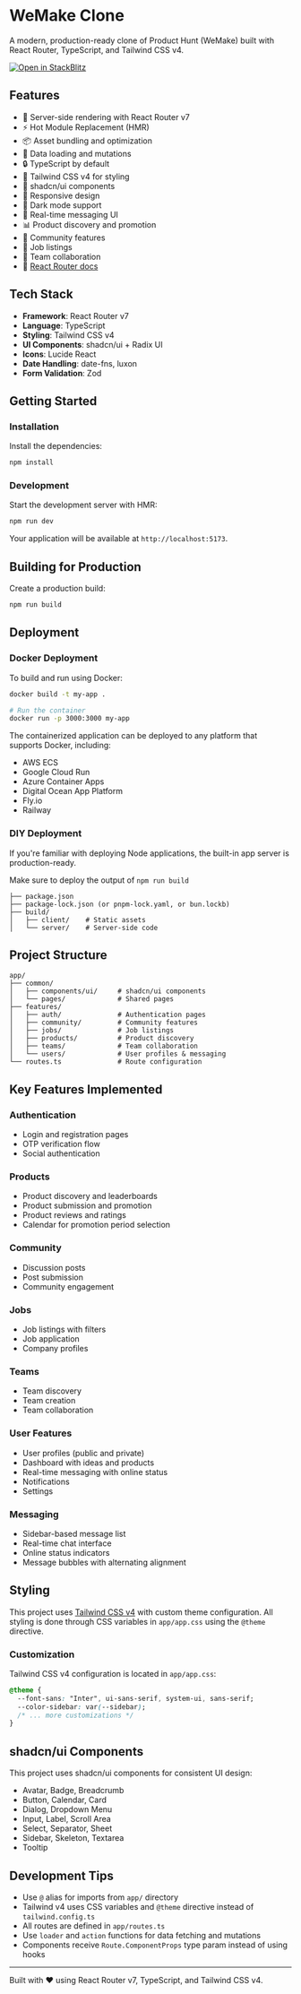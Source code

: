 # WeMake Clone

A modern, production-ready clone of Product Hunt (WeMake) built with React Router, TypeScript, and Tailwind CSS v4.

[![Open in StackBlitz](https://developer.stackblitz.com/img/open_in_stackblitz.svg)](https://stackblitz.com/github/remix-run/react-router-templates/tree/main/default)

## Features

- 🚀 Server-side rendering with React Router v7
- ⚡️ Hot Module Replacement (HMR)
- 📦 Asset bundling and optimization
- 🔄 Data loading and mutations
- 🔒 TypeScript by default
- 🎨 Tailwind CSS v4 for styling
- 🎯 shadcn/ui components
- 📱 Responsive design
- 🌙 Dark mode support
- 💬 Real-time messaging UI
- 📊 Product discovery and promotion
- 👥 Community features
- 💼 Job listings
- 🤝 Team collaboration
- 📖 [React Router docs](https://reactrouter.com/)

## Tech Stack

- **Framework**: React Router v7
- **Language**: TypeScript
- **Styling**: Tailwind CSS v4
- **UI Components**: shadcn/ui + Radix UI
- **Icons**: Lucide React
- **Date Handling**: date-fns, luxon
- **Form Validation**: Zod

## Getting Started

### Installation

Install the dependencies:

```bash
npm install
```

### Development

Start the development server with HMR:

```bash
npm run dev
```

Your application will be available at `http://localhost:5173`.

## Building for Production

Create a production build:

```bash
npm run build
```

## Deployment

### Docker Deployment

To build and run using Docker:

```bash
docker build -t my-app .

# Run the container
docker run -p 3000:3000 my-app
```

The containerized application can be deployed to any platform that supports Docker, including:

- AWS ECS
- Google Cloud Run
- Azure Container Apps
- Digital Ocean App Platform
- Fly.io
- Railway

### DIY Deployment

If you're familiar with deploying Node applications, the built-in app server is production-ready.

Make sure to deploy the output of `npm run build`

```
├── package.json
├── package-lock.json (or pnpm-lock.yaml, or bun.lockb)
├── build/
│   ├── client/    # Static assets
│   └── server/    # Server-side code
```

## Project Structure

```
app/
├── common/
│   ├── components/ui/     # shadcn/ui components
│   └── pages/             # Shared pages
├── features/
│   ├── auth/              # Authentication pages
│   ├── community/         # Community features
│   ├── jobs/              # Job listings
│   ├── products/          # Product discovery
│   ├── teams/             # Team collaboration
│   └── users/             # User profiles & messaging
└── routes.ts              # Route configuration
```

## Key Features Implemented

### Authentication
- Login and registration pages
- OTP verification flow
- Social authentication

### Products
- Product discovery and leaderboards
- Product submission and promotion
- Product reviews and ratings
- Calendar for promotion period selection

### Community
- Discussion posts
- Post submission
- Community engagement

### Jobs
- Job listings with filters
- Job application
- Company profiles

### Teams
- Team discovery
- Team creation
- Team collaboration

### User Features
- User profiles (public and private)
- Dashboard with ideas and products
- Real-time messaging with online status
- Notifications
- Settings

### Messaging
- Sidebar-based message list
- Real-time chat interface
- Online status indicators
- Message bubbles with alternating alignment

## Styling

This project uses [Tailwind CSS v4](https://tailwindcss.com/) with custom theme configuration. All styling is done through CSS variables in `app/app.css` using the `@theme` directive.

### Customization

Tailwind CSS v4 configuration is located in `app/app.css`:

```css
@theme {
  --font-sans: "Inter", ui-sans-serif, system-ui, sans-serif;
  --color-sidebar: var(--sidebar);
  /* ... more customizations */
}
```

## shadcn/ui Components

This project uses shadcn/ui components for consistent UI design:

- Avatar, Badge, Breadcrumb
- Button, Calendar, Card
- Dialog, Dropdown Menu
- Input, Label, Scroll Area
- Select, Separator, Sheet
- Sidebar, Skeleton, Textarea
- Tooltip

## Development Tips

- Use `@` alias for imports from `app/` directory
- Tailwind v4 uses CSS variables and `@theme` directive instead of `tailwind.config.ts`
- All routes are defined in `app/routes.ts`
- Use `loader` and `action` functions for data fetching and mutations
- Components receive `Route.ComponentProps` type param instead of using hooks

---

Built with ❤️ using React Router v7, TypeScript, and Tailwind CSS v4.
